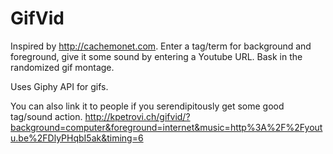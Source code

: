 GifVid
======

Inspired by http://cachemonet.com. Enter a tag/term for background and foreground, give it some sound by entering a Youtube URL. Bask in the randomized gif montage.

Uses Giphy API for gifs.

You can also link it to people if you serendipitously get some good tag/sound action. http://kpetrovi.ch/gifvid/?background=computer&foreground=internet&music=http%3A%2F%2Fyoutu.be%2FDlyPHqbI5ak&timing=6

